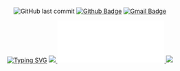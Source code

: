 <div align="center">
<br><br><br>

<!-- Don't just fork or copy it. Star it, please 🥺  -->

![GitHub last commit](https://img.shields.io/github/last-commit/JunHyun-DS/JunHyun-DS) 
[![Github Badge](http://img.shields.io/badge/-CV-blue?style=flat-square&logo=github&logoColor=white&link=https://https://github.com/JunHyun-DS/CV)](https://github.com/JunHyun-DS/CV)
[![Gmail Badge](https://img.shields.io/badge/-Gmail-d14836?style=flat-square&logo=Gmail&logoColor=white&link=mailto:2016314018@tukorea.ac.kr)](mailto:2016314018@tukorea.ac.kr)


 [![Typing SVG](https://readme-typing-svg.herokuapp.com?font=Oleo+Script&color="61dafb",&size=40&background=20232a&center=true&Center=true&width=1400&height=350&pause=200&duaration=1000&multiline=true&lines=%E3%80%80%E3%80%80Hi+there%2C+I'm+Junhyun+Byun;;I+aims+to+develop+simple+and+practical+skills+to+solve+the+engineering+problems.;;I'm+interested+in+Prognostics+%26+Health+Management%2C;;Reliability+Analysis%2C+Quality+Control%2C+Machine+Learning+and+Timeseries+Analysis%E3%80%80%E3%80%80)](https://git.io/typing-svg)
<a href="https://github.com/anuraghazra/github-readme-stats">
  <img src="https://github-readme-stats.vercel.app/api?username=JunHyun-DS&show_icons=true&theme=react-palenight&hide_border=true&bg_color=20232a&icon_color=61dafb&text_color=fff&title_color=61dafb" width=49.5% />
</a>
<a href="https://github.com/JunHyun-DS/github-stats">
 <img src="https://raw.githubusercontent.com/JunHyun-DS/github-stats/master/generated/languages.svg" width=49.5% />
</a>
<a href="https://github.com/ashutosh00710/github-readme-activity-graph">
<img src="https://activity-graph.herokuapp.com/graph?username=JunHyun-DS&theme=react-dark&bg_color=20232a&hide_border=true&line=61dafb&color=61dafb" width=99%/>
</a>

<br><br><br>


<!--
**JunHyun-DS/JunHyun-DS** is a ✨ _special_ ✨ repository because its `README.md` (this file) appears on your GitHub profile.

Here are some ideas to get you started:

- 🔭 I’m currently working on ...
- 🌱 I’m currently learning ...
- 👯 I’m looking to collaborate on ...
- 🤔 I’m looking for help with ...
- 💬 Ask me about ...
- 📫 How to reach me: ...
- 😄 Pronouns: ...
- ⚡ Fun fact: ...
  -->
